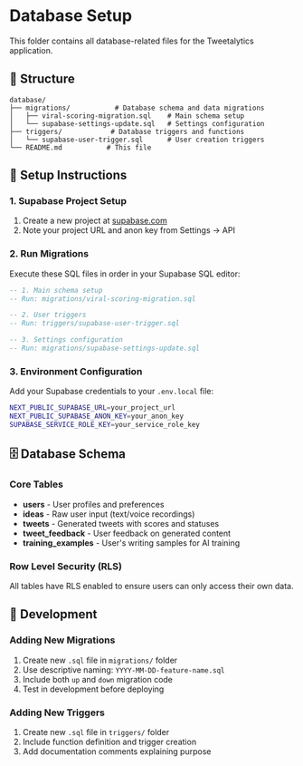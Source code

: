 # Database Setup

This folder contains all database-related files for the Tweetalytics application.

## 📁 Structure

```
database/
├── migrations/           # Database schema and data migrations
│   ├── viral-scoring-migration.sql    # Main schema setup
│   └── supabase-settings-update.sql   # Settings configuration
├── triggers/            # Database triggers and functions
│   └── supabase-user-trigger.sql      # User creation triggers
└── README.md           # This file
```

## 🚀 Setup Instructions

### 1. Supabase Project Setup
1. Create a new project at [supabase.com](https://supabase.com)
2. Note your project URL and anon key from Settings → API

### 2. Run Migrations
Execute these SQL files in order in your Supabase SQL editor:

```sql
-- 1. Main schema setup
-- Run: migrations/viral-scoring-migration.sql

-- 2. User triggers
-- Run: triggers/supabase-user-trigger.sql

-- 3. Settings configuration
-- Run: migrations/supabase-settings-update.sql
```

### 3. Environment Configuration
Add your Supabase credentials to your `.env.local` file:

```bash
NEXT_PUBLIC_SUPABASE_URL=your_project_url
NEXT_PUBLIC_SUPABASE_ANON_KEY=your_anon_key
SUPABASE_SERVICE_ROLE_KEY=your_service_role_key
```

## 🗄️ Database Schema

### Core Tables
- **users** - User profiles and preferences
- **ideas** - Raw user input (text/voice recordings)  
- **tweets** - Generated tweets with scores and statuses
- **tweet_feedback** - User feedback on generated content
- **training_examples** - User's writing samples for AI training

### Row Level Security (RLS)
All tables have RLS enabled to ensure users can only access their own data.

## 🔧 Development

### Adding New Migrations
1. Create new `.sql` file in `migrations/` folder
2. Use descriptive naming: `YYYY-MM-DD-feature-name.sql`
3. Include both `up` and `down` migration code
4. Test in development before deploying

### Adding New Triggers
1. Create new `.sql` file in `triggers/` folder
2. Include function definition and trigger creation
3. Add documentation comments explaining purpose 